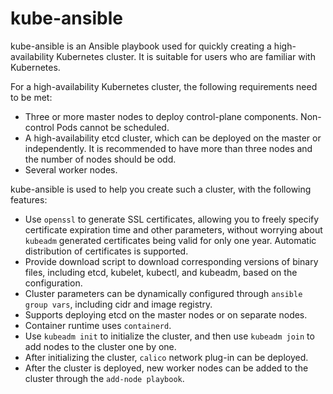 # kube-ansible

kube-ansible is an Ansible playbook used for quickly creating a high-availability Kubernetes cluster. It is suitable for users who are familiar with Kubernetes.

For a high-availability Kubernetes cluster, the following requirements need to be met:

- Three or more master nodes to deploy control-plane components. Non-control Pods cannot be scheduled.
- A high-availability etcd cluster, which can be deployed on the master or independently. It is recommended to have more than three nodes and the number of nodes should be odd.
- Several worker nodes.

kube-ansible is used to help you create such a cluster, with the following features:

- Use `openssl` to generate SSL certificates, allowing you to freely specify certificate expiration time and other parameters, without worrying about `kubeadm` generated certificates being valid for only one year. Automatic distribution of certificates is supported.
- Provide download script to download corresponding versions of binary files, including etcd, kubelet, kubectl, and kubeadm, based on the configuration.
- Cluster parameters can be dynamically configured through `ansible group vars`, including cidr and image registry.
- Supports deploying etcd on the master nodes or on separate nodes.
- Container runtime uses `containerd`.
- Use `kubeadm init` to initialize the cluster, and then use `kubeadm join` to add nodes to the cluster one by one.
- After initializing the cluster, `calico` network plug-in can be deployed.
- After the cluster is deployed, new worker nodes can be added to the cluster through the `add-node playbook`.
